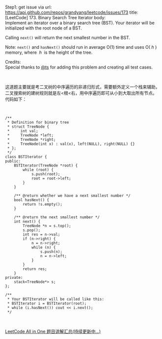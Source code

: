 Step1: get issue via url: https://api.github.com/repos/grandyang/leetcode/issues/173 
 title:[LeetCode] 173. Binary Search Tree Iterator 
 body:  
 Implement an iterator over a binary search tree (BST). Your iterator will be initialized with the root node of a BST.

Calling `next()` will return the next smallest number in the BST.

Note: `next()` and `hasNext()` should run in average O(1) time and uses O( _h_ ) memory, where  _h_  is the height of the tree.

Credits:  
Special thanks to [@ts](https://oj.leetcode.com/discuss/user/ts) for adding this problem and creating all test cases.

 

这道题主要就是考二叉树的中序遍历的非递归形式，需要额外定义一个栈来辅助，二叉搜索树的建树规则就是左<根<右，用中序遍历即可从小到大取出所有节点。代码如下：

 
    
    
    /**
     * Definition for binary tree
     * struct TreeNode {
     *     int val;
     *     TreeNode *left;
     *     TreeNode *right;
     *     TreeNode(int x) : val(x), left(NULL), right(NULL) {}
     * };
     */
    class BSTIterator {
    public:
        BSTIterator(TreeNode *root) {
            while (root) {
                s.push(root);
                root = root->left;
            }
        }
    
        /** @return whether we have a next smallest number */
        bool hasNext() {
            return !s.empty();
        }
    
        /** @return the next smallest number */
        int next() {
            TreeNode *n = s.top();
            s.pop();
            int res = n->val;
            if (n->right) {
                n = n->right;
                while (n) {
                    s.push(n);
                    n = n->left;
                }
            }
            return res;
        }
    private:
        stack<TreeNode*> s;
    };
    
    /**
     * Your BSTIterator will be called like this:
     * BSTIterator i = BSTIterator(root);
     * while (i.hasNext()) cout << i.next();
     */

 

[LeetCode All in One 题目讲解汇总(持续更新中...)](http://www.cnblogs.com/grandyang/p/4606334.html)
